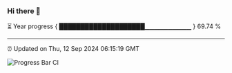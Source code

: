 ### Hi there 👋

⏳ Year progress { ████████████████████▁▁▁▁▁▁▁▁▁▁ } 69.74 %

---

⏰ Updated on Thu, 12 Sep 2024 06:15:19 GMT

![Progress Bar CI](https://github.com/code-lakshay/GitHub-Actions-Demo/workflows/Progress%20Bar%20CI/badge.svg)
